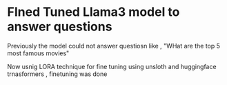 # FIned Tuned Llama3 model to answer questions
Previously the model could not answer questiosn like ,
"WHat are the top 5 most famous movies"

Now usnig LORA technique for fine tuning using unsloth and huggingface trnasformers , finetuning was done 
